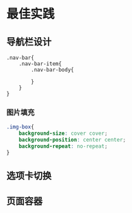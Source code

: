 # 最佳实践

## 导航栏设计

````
.nav-bar{
	.nav-bar-item{
		.nav-bar-body{
			
		}
	}
}
````



### 图片填充

```scss
.img-box{
    background-size: cover cover;
    background-position: center center;
    background-repeat: no-repeat;
}
```



## 选项卡切换



## 页面容器

